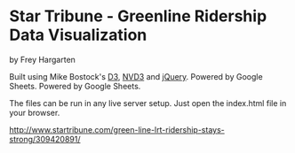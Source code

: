 Star Tribune - Greenline Ridership Data Visualization
================

by Frey Hargarten

Built using Mike Bostock's [D3](https://github.com/mbostock/d3), [NVD3](http://nvd3.org/) and [jQuery](https://github.com/jquery/jquery). Powered by Google Sheets. Powered by Google Sheets.

The files can be run in any live server setup. Just open the index.html file in your browser.

http://www.startribune.com/green-line-lrt-ridership-stays-strong/309420891/